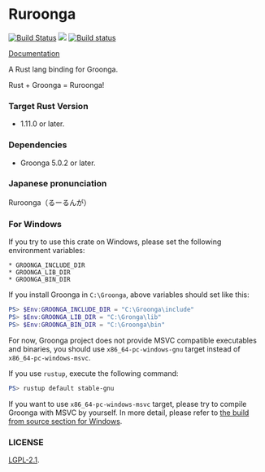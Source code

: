 Ruroonga
===
[![Build Status](https://travis-ci.org/cosmo0920/ruroonga.svg?branch=master)](https://travis-ci.org/cosmo0920/ruroonga)
[![](http://meritbadge.herokuapp.com/ruroonga)](https://crates.io/crates/ruroonga)
[![Build status](https://ci.appveyor.com/api/projects/status/jhibfy8rr7rtpv7h/branch/master?svg=true)](https://ci.appveyor.com/project/cosmo0920/ruroonga/branch/master)

[Documentation](http://cosmo0920.github.io/ruroonga/ruroonga/index.html)

A Rust lang binding for Groonga.

Rust + Groonga = Ruroonga!

### Target Rust Version

* 1.11.0 or later.

### Dependencies

* Groonga 5.0.2 or later.

### Japanese pronunciation

Ruroonga（るーるんが）

### For Windows

If you try to use this crate on Windows, please set the following environment variables:

```
* GROONGA_INCLUDE_DIR
* GROONGA_LIB_DIR
* GROONGA_BIN_DIR
```

If you install Groonga in `C:\Groonga`, above variables should set like this:

```powershell
PS> $Env:GROONGA_INCLUDE_DIR = "C:\Groonga\include"
PS> $Env:GROONGA_LIB_DIR = "C:\Gronga\lib"
PS> $Env:GROONGA_BIN_DIR = "C:\Groonga\bin"
```

For now, Groonga project does not provide MSVC compatible executables and binaries,
you should use `x86_64-pc-windows-gnu` target instead of `x86_64-pc-windows-msvc`.

If you use `rustup`, execute the following command:

```powershell
PS> rustup default stable-gnu
```

If you want to use `x86_64-pc-windows-msvc` target, please try to compile Groonga with MSVC by yourself.
In more detail, please refer to [the build from source section for Windows](http://groonga.org/docs/install/windows.html#build-from-source).

### LICENSE

[LGPL-2.1](LICENSE).
